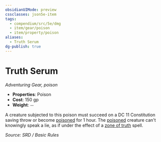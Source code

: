 ```yaml
---
obsidianUIMode: preview
cssclasses: json5e-item
tags:
  - compendium/src/5e/dmg
  - item/gear/poison
  - item/property/poison
aliases:
  - Truth Serum
dg-publish: true
---
```

# Truth Serum
*Adventuring Gear, poison*  

- **Properties**: Poison
- **Cost**: 150 gp
- **Weight**: ⏤

A creature subjected to this poison must succeed on a DC 11 Constitution saving throw or become [poisoned](rules/conditions.md#poisoned) for 1 hour. The [poisoned](rules/conditions.md#poisoned) creature can't knowingly speak a lie, as if under the effect of a [zone of truth](compendium/spells/zone-of-truth.md) spell.

*Source: SRD / Basic Rules*
